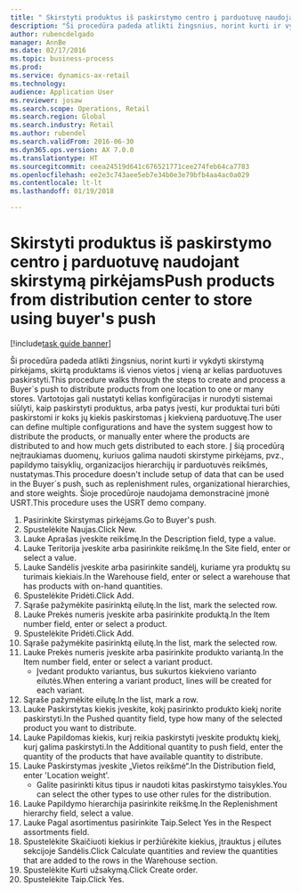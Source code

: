 ```yaml
--- 
title: " Skirstyti produktus iš paskirstymo centro į parduotuvę naudojant skirstymą pirkėjams"
description: "Ši procedūra padeda atlikti žingsnius, norint kurti ir vykdyti skirstymą pirkėjams, skirtą produktams iš vienos vietos į vieną ar kelias parduotuves paskirstyti."
author: rubencdelgado
manager: AnnBe
ms.date: 02/17/2016
ms.topic: business-process
ms.prod: 
ms.service: dynamics-ax-retail
ms.technology: 
audience: Application User
ms.reviewer: josaw
ms.search.scope: Operations, Retail
ms.search.region: Global
ms.search.industry: Retail
ms.author: rubendel
ms.search.validFrom: 2016-06-30
ms.dyn365.ops.version: AX 7.0.0
ms.translationtype: HT
ms.sourcegitcommit: ceea24519d641c676521771cee274feb64ca7783
ms.openlocfilehash: ee2e3c743aee5eb7e34b0e3e79bfb4aa4ac0a029
ms.contentlocale: lt-lt
ms.lasthandoff: 01/19/2018

---
```

# <a name="push-products-from-distribution-center-to-store-using-buyers-push"></a><span data-ttu-id="be6bc-103"> Skirstyti produktus iš paskirstymo centro į parduotuvę naudojant skirstymą pirkėjams</span><span class="sxs-lookup"><span data-stu-id="be6bc-103">Push products from distribution center to store using buyer's push</span></span>

[!include[task guide banner](../includes/task-guide-banner.md)]

<span data-ttu-id="be6bc-104">Ši procedūra padeda atlikti žingsnius, norint kurti ir vykdyti skirstymą pirkėjams, skirtą produktams iš vienos vietos į vieną ar kelias parduotuves paskirstyti.</span><span class="sxs-lookup"><span data-stu-id="be6bc-104">This procedure walks through the steps to create and process a Buyer´s push to distribute products from one location to one or many stores.</span></span> <span data-ttu-id="be6bc-105">Vartotojas gali nustatyti kelias konfigūracijas ir nurodyti sistemai siūlyti, kaip paskirstyti produktus, arba patys įvesti, kur produktai turi būti paskirstomi ir koks jų kiekis paskirstomas į kiekvieną parduotuvę.</span><span class="sxs-lookup"><span data-stu-id="be6bc-105">The user can define multiple configurations and have the system suggest how to distribute the products, or manually enter where the products are distributed to and how much gets distributed to each store.</span></span> <span data-ttu-id="be6bc-106">Į šią procedūrą neįtraukiamas duomenų, kuriuos galima naudoti skirstyme pirkėjams, pvz., papildymo taisyklių, organizacijos hierarchijų ir parduotuvės reikšmės, nustatymas.</span><span class="sxs-lookup"><span data-stu-id="be6bc-106">This procedure doesn't include setup of data that can be used in the Buyer´s push, such as replenishment rules, organizational hierarchies, and store weights.</span></span> <span data-ttu-id="be6bc-107">Šioje procedūroje naudojama demonstracinė įmonė USRT.</span><span class="sxs-lookup"><span data-stu-id="be6bc-107">This procedure uses the USRT demo company.</span></span>

1. <span data-ttu-id="be6bc-108">Pasirinkite Skirstymas pirkėjams.</span><span class="sxs-lookup"><span data-stu-id="be6bc-108">Go to Buyer's push.</span></span>
2. <span data-ttu-id="be6bc-109">Spustelėkite Naujas.</span><span class="sxs-lookup"><span data-stu-id="be6bc-109">Click New.</span></span>
3. <span data-ttu-id="be6bc-110">Lauke Aprašas įveskite reikšmę.</span><span class="sxs-lookup"><span data-stu-id="be6bc-110">In the Description field, type a value.</span></span>
4. <span data-ttu-id="be6bc-111">Lauke Teritorija įveskite arba pasirinkite reikšmę.</span><span class="sxs-lookup"><span data-stu-id="be6bc-111">In the Site field, enter or select a value.</span></span>
5. <span data-ttu-id="be6bc-112">Lauke Sandėlis įveskite arba pasirinkite sandėlį, kuriame yra produktų su turimais kiekiais.</span><span class="sxs-lookup"><span data-stu-id="be6bc-112">In the Warehouse field, enter or select a warehouse that has products with on-hand quantities.</span></span>
6. <span data-ttu-id="be6bc-113">Spustelėkite Pridėti.</span><span class="sxs-lookup"><span data-stu-id="be6bc-113">Click Add.</span></span>
7. <span data-ttu-id="be6bc-114">Sąraše pažymėkite pasirinktą eilutę.</span><span class="sxs-lookup"><span data-stu-id="be6bc-114">In the list, mark the selected row.</span></span>
8. <span data-ttu-id="be6bc-115">Lauke Prekės numeris įveskite arba pasirinkite produktą.</span><span class="sxs-lookup"><span data-stu-id="be6bc-115">In the Item number field, enter or select a product.</span></span>
9. <span data-ttu-id="be6bc-116">Spustelėkite Pridėti.</span><span class="sxs-lookup"><span data-stu-id="be6bc-116">Click Add.</span></span>
10. <span data-ttu-id="be6bc-117">Sąraše pažymėkite pasirinktą eilutę.</span><span class="sxs-lookup"><span data-stu-id="be6bc-117">In the list, mark the selected row.</span></span>
11. <span data-ttu-id="be6bc-118">Lauke Prekės numeris įveskite arba pasirinkite produkto variantą.</span><span class="sxs-lookup"><span data-stu-id="be6bc-118">In the Item number field, enter or select a variant product.</span></span>
    * <span data-ttu-id="be6bc-119">Įvedant produkto variantus, bus sukurtos kiekvieno varianto eilutės.</span><span class="sxs-lookup"><span data-stu-id="be6bc-119">When entering a variant product, lines will be created for each variant.</span></span>  
12. <span data-ttu-id="be6bc-120">Sąraše pažymėkite eilutę.</span><span class="sxs-lookup"><span data-stu-id="be6bc-120">In the list, mark a row.</span></span>
13. <span data-ttu-id="be6bc-121">Lauke Paskirstytas kiekis įveskite, kokį pasirinkto produkto kiekį norite paskirstyti.</span><span class="sxs-lookup"><span data-stu-id="be6bc-121">In the Pushed quantity field, type how many of the selected product you want to distribute.</span></span>
14. <span data-ttu-id="be6bc-122">Lauke Papildomas kiekis, kurį reikia paskirstyti įveskite produktų kiekį, kurį galima paskirstyti.</span><span class="sxs-lookup"><span data-stu-id="be6bc-122">In the Additional quantity to push field, enter the quantity of the products that have available quantity to distribute.</span></span>
15. <span data-ttu-id="be6bc-123">Lauke Paskirstymas įveskite „Vietos reikšmė“.</span><span class="sxs-lookup"><span data-stu-id="be6bc-123">In the Distribution field, enter 'Location weight'.</span></span>
    * <span data-ttu-id="be6bc-124">Galite pasirinkti kitus tipus ir naudoti kitas paskirstymo taisykles.</span><span class="sxs-lookup"><span data-stu-id="be6bc-124">You can select the other types to use other rules for the distribution.</span></span>  
16. <span data-ttu-id="be6bc-125">Lauke Papildymo hierarchija pasirinkite reikšmę.</span><span class="sxs-lookup"><span data-stu-id="be6bc-125">In the Replenishment hierarchy field, select a value.</span></span>
17. <span data-ttu-id="be6bc-126">Lauke Pagal asortimentus pasirinkite Taip.</span><span class="sxs-lookup"><span data-stu-id="be6bc-126">Select Yes in the Respect assortments field.</span></span>
18. <span data-ttu-id="be6bc-127">Spustelėkite Skaičiuoti kiekius ir peržiūrėkite kiekius, įtrauktus į eilutes sekcijoje Sandėlis.</span><span class="sxs-lookup"><span data-stu-id="be6bc-127">Click Calculate quantities and review the quantities that are added to the rows in the Warehouse section.</span></span>
19. <span data-ttu-id="be6bc-128">Spustelėkite Kurti užsakymą.</span><span class="sxs-lookup"><span data-stu-id="be6bc-128">Click Create order.</span></span>
20. <span data-ttu-id="be6bc-129">Spustelėkite Taip.</span><span class="sxs-lookup"><span data-stu-id="be6bc-129">Click Yes.</span></span>


